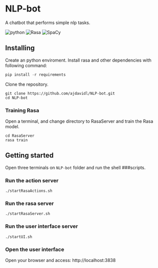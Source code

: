 # NLP-bot

A chatbot that performs simple nlp tasks.

![python](https://img.shields.io/badge/Python-3776AB?style=flat&labelColor=FFD43B&logoColor=3776AB&logo=python)
![Rasa](https://img.shields.io/badge/Rasa-6200F5?style=flat&labelColor=6200F5&logoColor=whitesmoke&logo=Rasa)
![SpaCy](https://img.shields.io/badge/SpaCy-0A84FF?style=flat&labelColor=0A84FF&logoColor=whitesmoke&logo=SpaCy)


## Installing 

Create an python enviroment. Install rasa and other dependencies with following command:

```python
pip install -r requirements
```

Clone the repository.

```Shell
git clone https://github.com/ajdavidl/NLP-bot.git
cd NLP-bot
```

### Training Rasa

Open a terminal, and change directory to RasaServer and train the Rasa model.

```Shell
cd RasaServer
rasa train
```

## Getting started

Open three terminals on `NLP-bot` folder and run the shell 
###scripts.

### Run the action server

```Shell
./startRasaActions.sh 
```

### Run the rasa server

```Shell
./startRasaServer.sh 
```

### Run the user interface server

```Shell
./startUI.sh
```
### Open the user interface

Open your browser and access: http://localhost:3838

